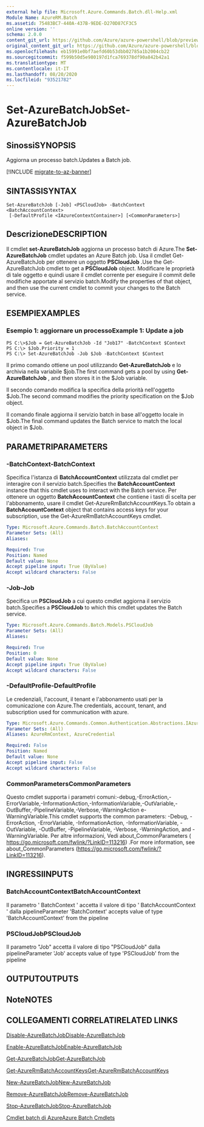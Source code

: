 ```yaml
---
external help file: Microsoft.Azure.Commands.Batch.dll-Help.xml
Module Name: AzureRM.Batch
ms.assetid: 75483BC7-440A-437B-9EDE-D270D87CF3C5
online version: ''
schema: 2.0.0
content_git_url: https://github.com/Azure/azure-powershell/blob/preview/src/ResourceManager/AzureBatch/Commands.Batch/help/Set-AzureBatchJob.md
original_content_git_url: https://github.com/Azure/azure-powershell/blob/preview/src/ResourceManager/AzureBatch/Commands.Batch/help/Set-AzureBatchJob.md
ms.openlocfilehash: eb15991e0bf7aefd60b53dbb02785a1b2004cb22
ms.sourcegitcommit: f599b50d5e980197d1fca769378df90a842b42a1
ms.translationtype: MT
ms.contentlocale: it-IT
ms.lasthandoff: 08/20/2020
ms.locfileid: "93521782"
---
```

# <span data-ttu-id="3e383-101">Set-AzureBatchJob</span><span class="sxs-lookup"><span data-stu-id="3e383-101">Set-AzureBatchJob</span></span>

## <span data-ttu-id="3e383-102">Sinossi</span><span class="sxs-lookup"><span data-stu-id="3e383-102">SYNOPSIS</span></span>
<span data-ttu-id="3e383-103">Aggiorna un processo batch.</span><span class="sxs-lookup"><span data-stu-id="3e383-103">Updates a Batch job.</span></span>

[!INCLUDE [migrate-to-az-banner](../../includes/migrate-to-az-banner.md)]

## <span data-ttu-id="3e383-104">SINTASSI</span><span class="sxs-lookup"><span data-stu-id="3e383-104">SYNTAX</span></span>

```
Set-AzureBatchJob [-Job] <PSCloudJob> -BatchContext <BatchAccountContext>
 [-DefaultProfile <IAzureContextContainer>] [<CommonParameters>]
```

## <span data-ttu-id="3e383-105">Descrizione</span><span class="sxs-lookup"><span data-stu-id="3e383-105">DESCRIPTION</span></span>
<span data-ttu-id="3e383-106">Il cmdlet **set-AzureBatchJob** aggiorna un processo batch di Azure.</span><span class="sxs-lookup"><span data-stu-id="3e383-106">The **Set-AzureBatchJob** cmdlet updates an Azure Batch job.</span></span>
<span data-ttu-id="3e383-107">Usa il cmdlet Get-AzureBatchJob per ottenere un oggetto **PSCloudJob** .</span><span class="sxs-lookup"><span data-stu-id="3e383-107">Use the Get-AzureBatchJob cmdlet to get a **PSCloudJob** object.</span></span>
<span data-ttu-id="3e383-108">Modificare le proprietà di tale oggetto e quindi usare il cmdlet corrente per eseguire il commit delle modifiche apportate al servizio batch.</span><span class="sxs-lookup"><span data-stu-id="3e383-108">Modify the properties of that object, and then use the current cmdlet to commit your changes to the Batch service.</span></span>

## <span data-ttu-id="3e383-109">ESEMPI</span><span class="sxs-lookup"><span data-stu-id="3e383-109">EXAMPLES</span></span>

### <span data-ttu-id="3e383-110">Esempio 1: aggiornare un processo</span><span class="sxs-lookup"><span data-stu-id="3e383-110">Example 1: Update a job</span></span>
```
PS C:\>$Job = Get-AzureBatchJob -Id "Job17" -BatchContext $Context
PS C:\> $Job.Priority = 1
PS C:\> Set-AzureBatchJob -Job $Job -BatchContext $Context
```

<span data-ttu-id="3e383-111">Il primo comando ottiene un pool utilizzando **Get-AzureBatchJob** e lo archivia nella variabile $job.</span><span class="sxs-lookup"><span data-stu-id="3e383-111">The first command gets a pool by using **Get-AzureBatchJob** , and then stores it in the $Job variable.</span></span>

<span data-ttu-id="3e383-112">Il secondo comando modifica la specifica della priorità nell'oggetto $Job.</span><span class="sxs-lookup"><span data-stu-id="3e383-112">The second command modifies the priority specification on the $Job object.</span></span>

<span data-ttu-id="3e383-113">Il comando finale aggiorna il servizio batch in base all'oggetto locale in $Job.</span><span class="sxs-lookup"><span data-stu-id="3e383-113">The final command updates the Batch service to match the local object in $Job.</span></span>

## <span data-ttu-id="3e383-114">PARAMETRI</span><span class="sxs-lookup"><span data-stu-id="3e383-114">PARAMETERS</span></span>

### <span data-ttu-id="3e383-115">-BatchContext</span><span class="sxs-lookup"><span data-stu-id="3e383-115">-BatchContext</span></span>
<span data-ttu-id="3e383-116">Specifica l'istanza di **BatchAccountContext** utilizzata dal cmdlet per interagire con il servizio batch.</span><span class="sxs-lookup"><span data-stu-id="3e383-116">Specifies the **BatchAccountContext** instance that this cmdlet uses to interact with the Batch service.</span></span>
<span data-ttu-id="3e383-117">Per ottenere un oggetto **BatchAccountContext** che contiene i tasti di scelta per l'abbonamento, usare il cmdlet Get-AzureRmBatchAccountKeys.</span><span class="sxs-lookup"><span data-stu-id="3e383-117">To obtain a **BatchAccountContext** object that contains access keys for your subscription, use the Get-AzureRmBatchAccountKeys cmdlet.</span></span>

```yaml
Type: Microsoft.Azure.Commands.Batch.BatchAccountContext
Parameter Sets: (All)
Aliases: 

Required: True
Position: Named
Default value: None
Accept pipeline input: True (ByValue)
Accept wildcard characters: False
```

### <span data-ttu-id="3e383-118">-Job</span><span class="sxs-lookup"><span data-stu-id="3e383-118">-Job</span></span>
<span data-ttu-id="3e383-119">Specifica un **PSCloudJob** a cui questo cmdlet aggiorna il servizio batch.</span><span class="sxs-lookup"><span data-stu-id="3e383-119">Specifies a **PSCloudJob** to which this cmdlet updates the Batch service.</span></span>

```yaml
Type: Microsoft.Azure.Commands.Batch.Models.PSCloudJob
Parameter Sets: (All)
Aliases: 

Required: True
Position: 0
Default value: None
Accept pipeline input: True (ByValue)
Accept wildcard characters: False
```

### <span data-ttu-id="3e383-120">-DefaultProfile</span><span class="sxs-lookup"><span data-stu-id="3e383-120">-DefaultProfile</span></span>
<span data-ttu-id="3e383-121">Le credenziali, l'account, il tenant e l'abbonamento usati per la comunicazione con Azure.</span><span class="sxs-lookup"><span data-stu-id="3e383-121">The credentials, account, tenant, and subscription used for communication with azure.</span></span>

```yaml
Type: Microsoft.Azure.Commands.Common.Authentication.Abstractions.IAzureContextContainer
Parameter Sets: (All)
Aliases: AzureRmContext, AzureCredential

Required: False
Position: Named
Default value: None
Accept pipeline input: False
Accept wildcard characters: False
```

### <span data-ttu-id="3e383-122">CommonParameters</span><span class="sxs-lookup"><span data-stu-id="3e383-122">CommonParameters</span></span>
<span data-ttu-id="3e383-123">Questo cmdlet supporta i parametri comuni:-debug,-ErrorAction,-ErrorVariable,-InformationAction,-InformationVariable,-OutVariable,-OutBuffer,-PipelineVariable,-Verbose,-WarningAction e-WarningVariable.</span><span class="sxs-lookup"><span data-stu-id="3e383-123">This cmdlet supports the common parameters: -Debug, -ErrorAction, -ErrorVariable, -InformationAction, -InformationVariable, -OutVariable, -OutBuffer, -PipelineVariable, -Verbose, -WarningAction, and -WarningVariable.</span></span> <span data-ttu-id="3e383-124">Per altre informazioni, Vedi about_CommonParameters ( https://go.microsoft.com/fwlink/?LinkID=113216) .</span><span class="sxs-lookup"><span data-stu-id="3e383-124">For more information, see about_CommonParameters (https://go.microsoft.com/fwlink/?LinkID=113216).</span></span>

## <span data-ttu-id="3e383-125">INGRESSI</span><span class="sxs-lookup"><span data-stu-id="3e383-125">INPUTS</span></span>

### <span data-ttu-id="3e383-126">BatchAccountContext</span><span class="sxs-lookup"><span data-stu-id="3e383-126">BatchAccountContext</span></span>
<span data-ttu-id="3e383-127">Il parametro ' BatchContext ' accetta il valore di tipo ' BatchAccountContext ' dalla pipeline</span><span class="sxs-lookup"><span data-stu-id="3e383-127">Parameter 'BatchContext' accepts value of type 'BatchAccountContext' from the pipeline</span></span>

### <span data-ttu-id="3e383-128">PSCloudJob</span><span class="sxs-lookup"><span data-stu-id="3e383-128">PSCloudJob</span></span>
<span data-ttu-id="3e383-129">Il parametro "Job" accetta il valore di tipo "PSCloudJob" dalla pipeline</span><span class="sxs-lookup"><span data-stu-id="3e383-129">Parameter 'Job' accepts value of type 'PSCloudJob' from the pipeline</span></span>

## <span data-ttu-id="3e383-130">OUTPUT</span><span class="sxs-lookup"><span data-stu-id="3e383-130">OUTPUTS</span></span>

## <span data-ttu-id="3e383-131">Note</span><span class="sxs-lookup"><span data-stu-id="3e383-131">NOTES</span></span>

## <span data-ttu-id="3e383-132">COLLEGAMENTI CORRELATI</span><span class="sxs-lookup"><span data-stu-id="3e383-132">RELATED LINKS</span></span>

[<span data-ttu-id="3e383-133">Disable-AzureBatchJob</span><span class="sxs-lookup"><span data-stu-id="3e383-133">Disable-AzureBatchJob</span></span>](./Disable-AzureBatchJob.md)

[<span data-ttu-id="3e383-134">Enable-AzureBatchJob</span><span class="sxs-lookup"><span data-stu-id="3e383-134">Enable-AzureBatchJob</span></span>](./Enable-AzureBatchJob.md)

[<span data-ttu-id="3e383-135">Get-AzureBatchJob</span><span class="sxs-lookup"><span data-stu-id="3e383-135">Get-AzureBatchJob</span></span>](./Get-AzureBatchJob.md)

[<span data-ttu-id="3e383-136">Get-AzureRmBatchAccountKeys</span><span class="sxs-lookup"><span data-stu-id="3e383-136">Get-AzureRmBatchAccountKeys</span></span>](./Get-AzureRmBatchAccountKeys.md)

[<span data-ttu-id="3e383-137">New-AzureBatchJob</span><span class="sxs-lookup"><span data-stu-id="3e383-137">New-AzureBatchJob</span></span>](./New-AzureBatchJob.md)

[<span data-ttu-id="3e383-138">Remove-AzureBatchJob</span><span class="sxs-lookup"><span data-stu-id="3e383-138">Remove-AzureBatchJob</span></span>](./Remove-AzureBatchJob.md)

[<span data-ttu-id="3e383-139">Stop-AzureBatchJob</span><span class="sxs-lookup"><span data-stu-id="3e383-139">Stop-AzureBatchJob</span></span>](./Stop-AzureBatchJob.md)

[<span data-ttu-id="3e383-140">Cmdlet batch di Azure</span><span class="sxs-lookup"><span data-stu-id="3e383-140">Azure Batch Cmdlets</span></span>](./AzureRM.Batch.md)


